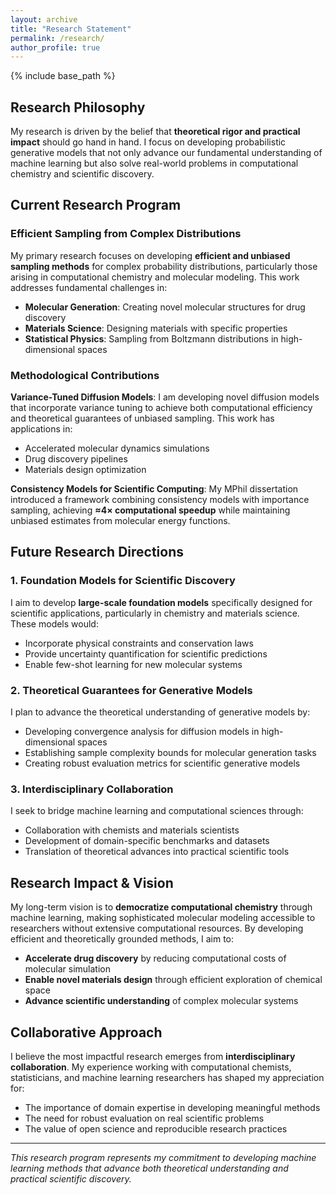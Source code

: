 ```yaml
---
layout: archive
title: "Research Statement"
permalink: /research/
author_profile: true
---
```


{% include base_path %}

## Research Philosophy

My research is driven by the belief that **theoretical rigor and practical impact** should go hand in hand. I focus on developing probabilistic generative models that not only advance our fundamental understanding of machine learning but also solve real-world problems in computational chemistry and scientific discovery.

## Current Research Program

### Efficient Sampling from Complex Distributions

My primary research focuses on developing **efficient and unbiased sampling methods** for complex probability distributions, particularly those arising in computational chemistry and molecular modeling. This work addresses fundamental challenges in:

- **Molecular Generation**: Creating novel molecular structures for drug discovery
- **Materials Science**: Designing materials with specific properties  
- **Statistical Physics**: Sampling from Boltzmann distributions in high-dimensional spaces

### Methodological Contributions

**Variance-Tuned Diffusion Models**: I am developing novel diffusion models that incorporate variance tuning to achieve both computational efficiency and theoretical guarantees of unbiased sampling. This work has applications in:
- Accelerated molecular dynamics simulations
- Drug discovery pipelines  
- Materials design optimization

**Consistency Models for Scientific Computing**: My MPhil dissertation introduced a framework combining consistency models with importance sampling, achieving **≈4× computational speedup** while maintaining unbiased estimates from molecular energy functions.

## Future Research Directions

### 1. Foundation Models for Scientific Discovery
I aim to develop **large-scale foundation models** specifically designed for scientific applications, particularly in chemistry and materials science. These models would:
- Incorporate physical constraints and conservation laws
- Provide uncertainty quantification for scientific predictions
- Enable few-shot learning for new molecular systems

### 2. Theoretical Guarantees for Generative Models  
I plan to advance the theoretical understanding of generative models by:
- Developing convergence analysis for diffusion models in high-dimensional spaces
- Establishing sample complexity bounds for molecular generation tasks
- Creating robust evaluation metrics for scientific generative models

### 3. Interdisciplinary Collaboration
I seek to bridge machine learning and computational sciences through:
- Collaboration with chemists and materials scientists
- Development of domain-specific benchmarks and datasets
- Translation of theoretical advances into practical scientific tools

## Research Impact & Vision

My long-term vision is to **democratize computational chemistry** through machine learning, making sophisticated molecular modeling accessible to researchers without extensive computational resources. By developing efficient and theoretically grounded methods, I aim to:

- **Accelerate drug discovery** by reducing computational costs of molecular simulation
- **Enable novel materials design** through efficient exploration of chemical space  
- **Advance scientific understanding** of complex molecular systems

## Collaborative Approach

I believe the most impactful research emerges from **interdisciplinary collaboration**. My experience working with computational chemists, statisticians, and machine learning researchers has shaped my appreciation for:
- The importance of domain expertise in developing meaningful methods
- The need for robust evaluation on real scientific problems
- The value of open science and reproducible research practices

---

*This research program represents my commitment to developing machine learning methods that advance both theoretical understanding and practical scientific discovery.*